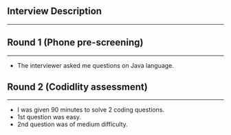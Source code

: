 ## Interview Description
----

## Round 1 (Phone pre-screening)
---
- The interviewer asked me questions on Java language. 


## Round 2 (Codidlity assessment)
--- 
- I was given 90 minutes to solve 2 coding questions.
- 1st question was easy.
- 2nd question was of medium difficulty.
